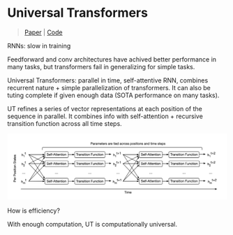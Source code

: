 # Universal Transformers

> [Paper](https://arxiv.org/abs/1807.03819) | [Code](https://github.com/tensorflow/tensor2tensor)

RNNs: slow in training

Feedforward and conv architectures have achived better performance in many tasks, but transformers fail in generalizing for simple tasks. 

Universal Transformers: parallel in time, self-attentive RNN, combines recurrent nature + simple parallelization of transformers. It can also be tuting complete if given enough data (SOTA performance on many tasks).

UT refines a series of vector representations at each position of the sequence in parallel. It combines info with self-attention + recursive transition function across all time steps. 

![](imgs/universal_transformers_1.png)

How is efficiency? 

With enough computation, UT is computationally universal. 